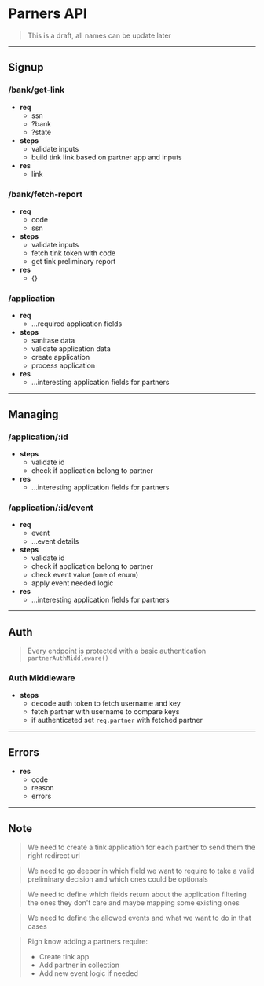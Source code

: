 # Parners API
> This is a draft, all names can be update later 

---
## Signup

### /bank/get-link
- **req**
  - ssn
  - ?bank
  - ?state
- **steps**
  - validate inputs
  - build tink link based on partner app and inputs
- **res**
  - link

### /bank/fetch-report
- **req**
  - code
  - ssn
- **steps**
  - validate inputs
  - fetch tink token with code
  - get tink preliminary report
- **res**
  - {}

### /application
- **req**
  - ...required application fields
- **steps**
  - sanitase data
  - validate application data
  - create application
  - process application
- **res**
  - ...interesting application fields for partners

---
## Managing

### /application/:id
- **steps**
  - validate id
  - check if application belong to partner
- **res**
  - ...interesting application fields for partners

### /application/:id/event
- **req**
  - event
  - ...event details
- **steps**
  - validate id
  - check if application belong to partner
  - check event value (one of enum)
  - apply event needed logic
- **res**
  - ...interesting application fields for partners

---
## Auth
> Every endpoint is protected with a basic authentication `partnerAuthMiddleware()`

### Auth Middleware
- **steps**
  - decode auth token to fetch username and key
  - fetch partner with username to compare keys
  - if authenticated set `req.partner` with fetched partner

---
## Errors
- **res**
  - code
  - reason
  - errors

---
## Note
> We need to create a tink application for each partner to send them the right redirect url

> We need to go deeper in which field we want to require to take a valid preliminary decision and which ones could be optionals

> We need to define which fields return about the application filtering the ones they don't care and maybe mapping some existing ones

> We need to define the allowed events and what we want to do in that cases

> Righ know adding a partners require:
> - Create tink app
> - Add partner in collection
> - Add new event logic if needed
